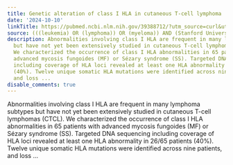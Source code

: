 ```yaml
---
title: Genetic alteration of class I HLA in cutaneous T-cell lymphoma
date: '2024-10-10'
linkTitle: https://pubmed.ncbi.nlm.nih.gov/39388712/?utm_source=curl&utm_medium=rss&utm_campaign=pubmed-2&utm_content=1Rkszs2HVZ2RHP33OibaNFew6VK-LzjJWTD4GwmLlk8B-wCceh&fc=20220923065203&ff=20241011200425&v=2.18.0.post9+e462414
source: (((leukemia) OR (lymphoma)) OR (myeloma)) AND (Stanford University[Affiliation])
description: Abnormalities involving class I HLA are frequent in many lymphoma subtypes
  but have not yet been extensively studied in cutaneous T-cell lymphomas (CTCL).
  We characterized the occurrence of class I HLA abnormalities in 65 patients with
  advanced mycosis fungoides (MF) or Sézary syndrome (SS). Targeted DNA sequencing
  including coverage of HLA loci revealed at least one HLA abnormality in 26/65 patients
  (40%). Twelve unique somatic HLA mutations were identified across nine patients,
  and loss ...
disable_comments: true
---
```

Abnormalities involving class I HLA are frequent in many lymphoma subtypes but have not yet been extensively studied in cutaneous T-cell lymphomas (CTCL). We characterized the occurrence of class I HLA abnormalities in 65 patients with advanced mycosis fungoides (MF) or Sézary syndrome (SS). Targeted DNA sequencing including coverage of HLA loci revealed at least one HLA abnormality in 26/65 patients (40%). Twelve unique somatic HLA mutations were identified across nine patients, and loss ...